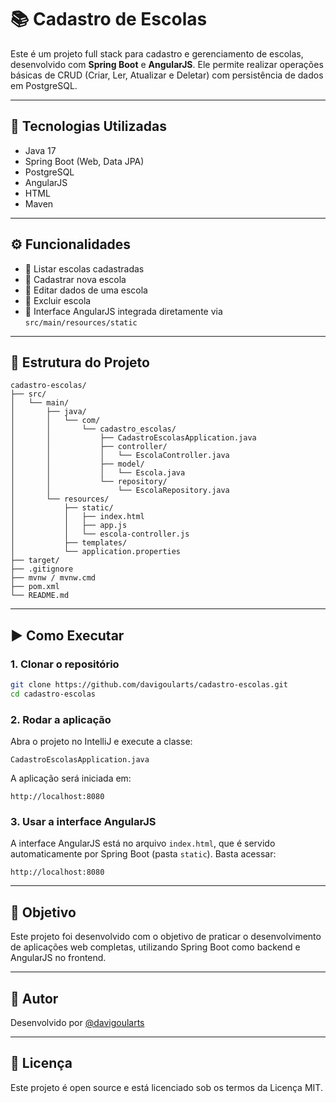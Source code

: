 # 📚 Cadastro de Escolas

Este é um projeto full stack para cadastro e gerenciamento de escolas, desenvolvido com **Spring Boot** e **AngularJS**. Ele permite realizar operações básicas de CRUD (Criar, Ler, Atualizar e Deletar) com persistência de dados em PostgreSQL.

---

## 🚀 Tecnologias Utilizadas

- Java 17
- Spring Boot (Web, Data JPA)
- PostgreSQL
- AngularJS
- HTML
- Maven

---

## ⚙️ Funcionalidades

- 🔹 Listar escolas cadastradas
- 🔹 Cadastrar nova escola
- 🔹 Editar dados de uma escola
- 🔹 Excluir escola
- 🔹 Interface AngularJS integrada diretamente via `src/main/resources/static`

---

## 📁 Estrutura do Projeto

```
cadastro-escolas/
├── src/
│   └── main/
│       ├── java/
│       │   └── com/
│       │       └── cadastro_escolas/
│       │           ├── CadastroEscolasApplication.java
│       │           ├── controller/
│       │           │   └── EscolaController.java
│       │           ├── model/
│       │           │   └── Escola.java
│       │           └── repository/
│       │               └── EscolaRepository.java
│       └── resources/
│           ├── static/
│           │   ├── index.html
│           │   ├── app.js
│           │   └── escola-controller.js
│           ├── templates/              
│           └── application.properties
├── target/                              
├── .gitignore
├── mvnw / mvnw.cmd
├── pom.xml                            
└── README.md

```

---

## ▶️ Como Executar

### 1. Clonar o repositório

```bash
git clone https://github.com/davigoularts/cadastro-escolas.git
cd cadastro-escolas
```

### 2. Rodar a aplicação

Abra o projeto no IntelliJ e execute a classe:

```
CadastroEscolasApplication.java
```

A aplicação será iniciada em:
```
http://localhost:8080
```

### 3. Usar a interface AngularJS

A interface AngularJS está no arquivo `index.html`, que é servido automaticamente por Spring Boot (pasta `static`). Basta acessar:

```
http://localhost:8080
```

---

## 📌 Objetivo

Este projeto foi desenvolvido com o objetivo de praticar o desenvolvimento de aplicações web completas, utilizando Spring Boot como backend e AngularJS no frontend.

---

## 👤 Autor

Desenvolvido por [@davigoularts](https://github.com/davigoularts)

---

## 📝 Licença

Este projeto é open source e está licenciado sob os termos da Licença MIT.
